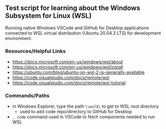## Test script for learning about the Windows Subsystem for Linux (WSL) 

Running native Windows VSCode and GitHub for Desktop applications connected to WSL virtual distribution (Ubuntu 20.04.3 LTS) for development environment.

### Resources/Helpful Links

- https://docs.microsoft.com/en-us/windows/wsl/about
- https://docs.microsoft.com/en-us/windows/wsl/install
- https://ubuntu.com/blog/ubuntu-on-wsl-2-is-generally-available
- https://code.visualstudio.com/docs/remote/wsl
- https://code.visualstudio.com/docs/remote/wsl-tutorial

### Commands/Paths

- in Windows Explorer, type the path `\\wsl$\` to get to WSL root directory
    - used to add code repo/directory to GitHub for Desktop
- `. code` command used in VSCode to fetch components needed to run WSL